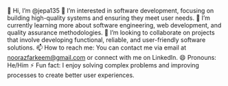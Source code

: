 👋 Hi, I’m @jepa135
👀 I’m interested in software development, focusing on building high-quality systems and ensuring they meet user needs.
🌱 I’m currently learning more about software engineering, web development, and quality assurance methodologies.
💞️ I’m looking to collaborate on projects that involve developing functional, reliable, and user-friendly software solutions.
📫 How to reach me: You can contact me via email at noorazfarkeem@gmail.com or connect with me on LinkedIn.
😄 Pronouns: He/Him
⚡ Fun fact: I enjoy solving complex problems and improving processes to create better user experiences.
